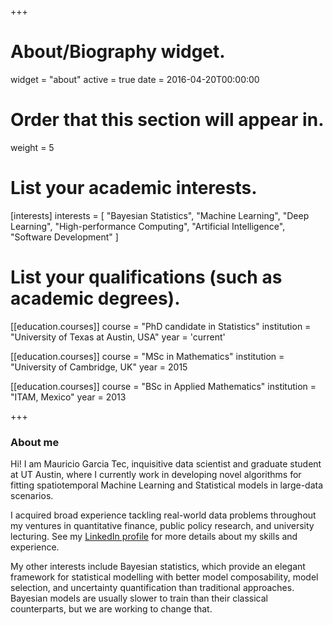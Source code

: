 +++
# About/Biography widget.
widget = "about"
active = true
date = 2016-04-20T00:00:00

# Order that this section will appear in.
weight = 5

# List your academic interests.
[interests]
  interests = [
    "Bayesian Statistics",
    "Machine Learning",
    "Deep Learning",
    "High-performance Computing",
    "Artificial Intelligence",
    "Software Development"
  ]

# List your qualifications (such as academic degrees).
[[education.courses]]
  course = "PhD candidate in Statistics"
  institution = "University of Texas at Austin, USA"
  year = 'current'

[[education.courses]]
  course = "MSc in Mathematics"
  institution = "University of Cambridge, UK"
  year = 2015

[[education.courses]]
  course = "BSc in Applied Mathematics"
  institution = "ITAM, Mexico"
  year = 2013

+++

### About me

Hi! I am Mauricio Garcia Tec, inquisitive data scientist and graduate student at UT Austin, where I currently work in developing novel algorithms for fitting spatiotemporal Machine Learning and Statistical models in large-data scenarios.

I acquired broad experience tackling real-world data problems throughout my ventures in quantitative finance, public policy research, and university lecturing. See my [LinkedIn profile](https://www.linkedin.com/in/mauriciogtec/) for more details about my skills and experience. 

My other interests include Bayesian statistics, which provide an elegant framework for statistical modelling with better model composability, model selection, and uncertainty quantification than traditional approaches. Bayesian models are usually slower to train than their classical counterparts, but we are working to change that.